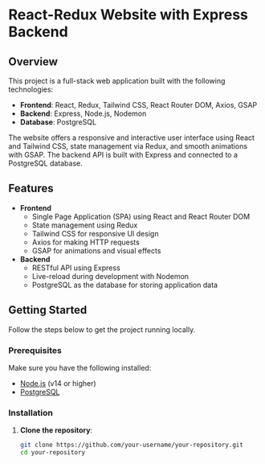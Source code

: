 # React-Redux Website with Express Backend

## Overview

This project is a full-stack web application built with the following technologies:

- **Frontend**: React, Redux, Tailwind CSS, React Router DOM, Axios, GSAP
- **Backend**: Express, Node.js, Nodemon
- **Database**: PostgreSQL

The website offers a responsive and interactive user interface using React and Tailwind CSS, state management via Redux, and smooth animations with GSAP. The backend API is built with Express and connected to a PostgreSQL database.

## Features

- **Frontend**
  - Single Page Application (SPA) using React and React Router DOM
  - State management using Redux
  - Tailwind CSS for responsive UI design
  - Axios for making HTTP requests
  - GSAP for animations and visual effects
- **Backend**
  - RESTful API using Express
  - Live-reload during development with Nodemon
  - PostgreSQL as the database for storing application data

## Getting Started

Follow the steps below to get the project running locally.

### Prerequisites

Make sure you have the following installed:

- [Node.js](https://nodejs.org/en/download/) (v14 or higher)
- [PostgreSQL](https://www.postgresql.org/download/)

### Installation

1. **Clone the repository**:

   ```bash
   git clone https://github.com/your-username/your-repository.git
   cd your-repository
